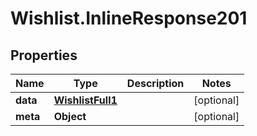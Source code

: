 # Wishlist.InlineResponse201

## Properties
Name | Type | Description | Notes
------------ | ------------- | ------------- | -------------
**data** | [**WishlistFull1**](WishlistFull1.md) |  | [optional] 
**meta** | **Object** |  | [optional] 
